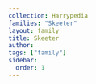 ```yaml
---
collection: Harrypedia
families: "Skeeter"
layout: family
title: Skeeter
author: 
tags: ["family"]
sidebar:
  order: 1
---
```



